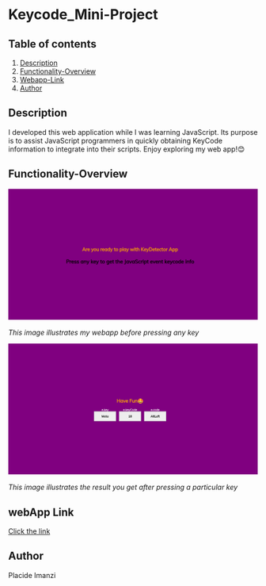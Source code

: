 # Keycode_Mini-Project

## Table of contents

1. [Description](#description)
2. [Functionality-Overview](#functionality-overview)
3. [Webapp-Link](#webapp-link)
4. [Author](#author)

## Description

I developed this web application while I was learning JavaScript. Its purpose is to assist JavaScript programmers in quickly obtaining KeyCode information to integrate into their scripts. Enjoy exploring my web app!😊

## Functionality-Overview

![First Image](images/keyapp1.png)

_This image illustrates my webapp before pressing any key_

![second Image](images/keyapp2.png)

_This image illustrates the result you get after pressing a particular key_

## webApp  Link   

[Click the link](https://pimanzi.github.io/Keycode_Mini-Project/)

## Author

Placide Imanzi

